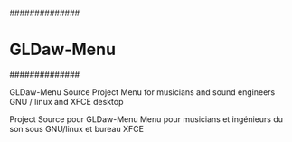##############
# GLDaw-Menu #
##############

  GLDaw-Menu Source Project
  Menu for musicians and sound engineers GNU / linux and XFCE desktop
  
  Project Source pour GLDaw-Menu
  Menu pour musicians et ingénieurs du son sous GNU/linux et bureau XFCE 
